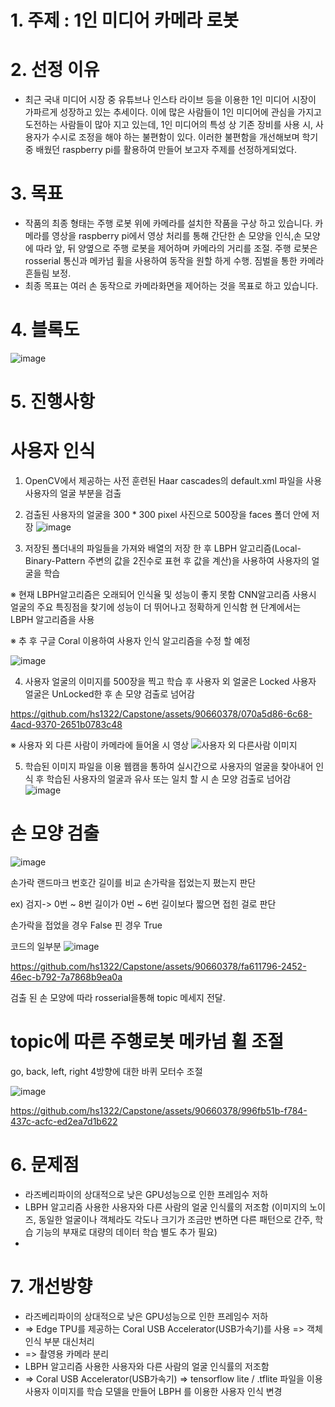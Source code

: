 # 1. 주제 : 1인 미디어 카메라 로봇

# 2. 선정 이유 
- 최근 국내 미디어 시장 중 유튜브나 인스타 라이브 등을 이용한  1인 미디어 시장이 가파르게 성장하고 있는 추세이다.
  이에 많은 사람들이 1인 미디어에 관심을 가지고 도전하는 사람들이 많아 지고 있는데, 
  1인 미디어의 특성 상 기존 장비를 사용 시, 사용자가 수시로 조정을 해야 하는 불편함이 있다.
  이러한 불편함을 개선해보며 학기중 배웠던 raspberry pi를 활용하여 만들어 보고자 주제를 선정하게되었다.


# 3. 목표
- 작품의 최종 형태는 주행 로봇 위에 카메라를 설치한 작품을 구상 하고 있습니다.
  카메라를 영상을 raspberry pi에서 영상 처리를 통해 간단한 손 모양을 인식,손 모양에 따라 앞, 뒤 양옆으로 주행 로봇을 제어하며 카메라의 거리를 조절.
  주행 로봇은 rosserial 통신과 메카넘 휠을 사용하여 동작을 원할 하게 수행. 짐벌을 통한 카메라 흔들림 보정.
- 최종 목표는 여러 손 동작으로 카메라화면을 제어하는 것을 목표로 하고 있습니다.


# 4. 블록도
![image](https://github.com/hs1322/Capstone/assets/90660378/e059cd89-c81a-456d-b79e-3f9cc7c3b7d9)



# 5. 진행사항

# 사용자 인식

1. OpenCV에서 제공하는 사전 훈련된 Haar cascades의 default.xml 파일을 사용 사용자의 얼굴 부분을 검출
2. 검출된 사용자의 얼굴을 300 * 300 pixel 사진으로 500장을 faces 폴더 안에 저장
![image](https://github.com/hs1322/Capstone/assets/90660378/d7f3a851-4eeb-47a8-883c-241b28337679)

3. 저장된 폴더내의 파일들을 가져와 배열의 저장 한 후 LBPH 알고리즘(Local-Binary-Pattern 주변의 값을 2진수로 표현 후 값을 계산)을 사용하여 사용자의 얼굴을 학습

 ※ 현재 LBPH알고리즘은 오래되어 인식율 및 성능이 좋지 못함 CNN알고리즘 사용시 얼굴의 주요 특징점을 찾기에 성능이 더 뛰어나고 정확하게 인식함 현 단계에서는 LBPH 알고리즘을 사용
 
 ※ 추 후 구글 Coral 이용하여 사용자 인식 알고리즘을 수정 할 예정

![image](https://github.com/hs1322/Capstone/assets/90660378/f17f7833-fe30-41f8-99a9-019b610e3c0b)

4. 사용자 얼굴의 이미지를 500장을 찍고 학습 후 사용자 외 얼굴은 Locked 사용자 얼굴은 UnLocked한 후 손 모양 검출로 넘어감

https://github.com/hs1322/Capstone/assets/90660378/070a5d86-6c68-4acd-9370-2651b0783c48

※ 사용자 외 다른 사람이 카메라에 들어올 시 영상
  ![사용자 외 다른사람 이미지](https://github.com/hs1322/Capstone/assets/90660378/92f2ab9b-7792-4588-9a12-279e16e32e29)

5. 학습된 이미지 파일을 이용 웹캠을 통하여 실시간으로 사용자의 얼굴을 찾아내어 인식 후 학습된 사용자의 얼굴과 유사 또는 일치 할 시 손 모양 검출로 넘어감
![image](https://github.com/hs1322/Capstone/assets/90660378/516c71e5-3e18-4f69-bde0-4cb3b12fc088)


# 손 모양 검출
![image](https://github.com/hs1322/Capstone/assets/90660378/ff2d0525-3d36-456b-91ff-31ae05bf0aa5)

손가락 랜드마크 번호간 길이를 비교 손가락을 접었는지 폈는지 판단

ex) 검지-> 0번 ~ 8번 길이가 0번 ~ 6번 길이보다 짧으면 접힌 걸로 판단

손가락을 접었을 경우 False 핀 경우 True

코드의 일부분
![image](https://github.com/hs1322/Capstone/assets/90660378/f118d931-c088-4b79-9e34-f74e7cda5a39)

https://github.com/hs1322/Capstone/assets/90660378/fa611796-2452-46ec-b792-7a7868b9ea0a

검출 된 손 모양에 따라 rosserial을통해 topic 메세지 전달. 


# topic에 따른 주행로봇 메카넘 휠 조절
go, back, left, right 4방향에 대한 바퀴 모터수 조절

![image](https://github.com/hs1322/Capstone/assets/90660378/26a4280d-9111-493a-89ec-4711124e0d12)


https://github.com/hs1322/Capstone/assets/90660378/996fb51b-f784-437c-acfc-ed2ea7d1b622



# 6. 문제점
 - 라즈베리파이의 상대적으로 낮은 GPU성능으로 인한 프레임수 저하
 - LBPH 알고리즘 사용한 사용자와 다른 사람의 얼굴 인식률의 저조함 (이미지의 노이즈, 동일한 얼굴이나 객체라도 각도나 크기가 조금만 변하면 다른 패턴으로 간주, 학습 기능의 부재로 대량의 데이터 학습 별도 추가 필요)
 - 
# 7. 개선방향
 - 라즈베리파이의 상대적으로 낮은 GPU성능으로 인한 프레임수 저하
 - => Edge TPU를 제공하는 Coral USB Accelerator(USB가속기)를 사용 => 객체인식 부분 대신처리
 - => 촬영용 카메라 분리
 - LBPH 알고리즘 사용한 사용자와 다른 사람의 얼굴 인식률의 저조함
 - => Coral USB Accelerator(USB가속기) => tensorflow lite / .tflite 파일을 이용 사용자 이미지를 학습 모델을 만들어 LBPH 를 이용한 사용자 인식 변경
